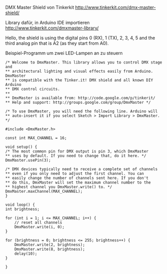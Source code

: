 
DMX Master Shield von Tinkerkit
http://www.tinkerkit.com/dmx-master-shield/

Library dafür, in Arduino IDE importieren
http://www.tinkerkit.com/dmxmaster-library/


Hello, the shield is using the digital pins 0 (RX), 1 (TX), 2, 3, 4, 5 and the third analog pin that is A2 (as they start from A0).


Beispiel-Programm um zwei LED-Lampen an zu steuern

    /* Welcome to DmxMaster. This library allows you to control DMX stage and
    ** architectural lighting and visual effects easily from Arduino. DmxMaster
    ** is compatible with the Tinker.it! DMX shield and all known DIY Arduino
    ** DMX control circuits.
    **
    ** DmxMaster is available from: http://code.google.com/p/tinkerit/
    ** Help and support: http://groups.google.com/group/DmxMaster */

    /* To use DmxMaster, you will need the following line. Arduino will
    ** auto-insert it if you select Sketch > Import Library > DmxMaster. */

    #include <DmxMaster.h>

    const int MAX_CHANNEL = 16;

    void setup() {
    /* The most common pin for DMX output is pin 3, which DmxMaster
    ** uses by default. If you need to change that, do it here. */
    DmxMaster.usePin(3);

    /* DMX devices typically need to receive a complete set of channels
    ** even if you only need to adjust the first channel. You can
    ** easily change the number of channels sent here. If you don't
    ** do this, DmxMaster will set the maximum channel number to the
    ** highest channel you DmxMaster.write() to. */
    DmxMaster.maxChannel(MAX_CHANNEL);
    }

    void loop() {
    int brightness;
    
    for (int i = 1; i <= MAX_CHANNEL; i++) {
        // reset all channels
        DmxMaster.write(i, 0);
    }
    
    for (brightness = 0; brightness <= 255; brightness++) {
        DmxMaster.write(2, brightness);
        DmxMaster.write(8, brightness);
        delay(10);
    }

    }


